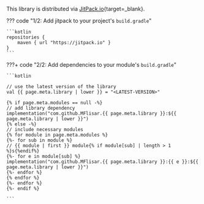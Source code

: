 This library is distributed via [JitPack.io](https://jitpack.io/){target=_blank}.

??? code "1/2: Add jitpack to your project's `build.gradle`"

    ```kotlin
    repositories {
        maven { url "https://jitpack.io" }
    }
    ```

???+ code "2/2: Add dependencies to your module's `build.gradle`"

    ```kotlin

    // use the latest version of the library
    val {{ page.meta.library | lower }} = "<LATEST-VERSION>" 

    {% if page.meta.modules == null -%}
    // add library dependency
    implementation("com.github.MFlisar.{{ page.meta.library }}:${{ page.meta.library | lower }}")
    {% else -%}
    // include necessary modules
    {% for module in page.meta.modules %}
    {%- for sub in module %}
    // {{ module | first }} module{% if module[sub] | length > 1 %}s{%endif%}
    {%- for e in module[sub] %}
    implementation("com.github.MFlisar.{{ page.meta.library }}:{{ e }}:${{ page.meta.library | lower }}")
    {%- endfor %}
    {% endfor %}
    {%- endfor %}
    {%- endif %}

    ```